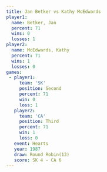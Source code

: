 ```yaml
---
title: Jan Betker vs Kathy McEdwards
player1:                
  name: Betker, Jan     
  percent: 71           
  wins: 0               
  losses: 1             
player2:                
  name: McEdwards, Kathy
  percent: 71           
  wins: 1               
  losses: 0             
games:
 - player1:          
     team: 'SK'      
     position: Second
     percent: 71     
     win: 0          
     loss: 1         
   player2:         
     team: 'CA'     
     position: Third
     percent: 71    
     win: 1         
     loss: 0        
   event: Hearts        
   year: 1987           
   draw: Round Robin(13)
   score: SK 4 - CA 6   
---
```

